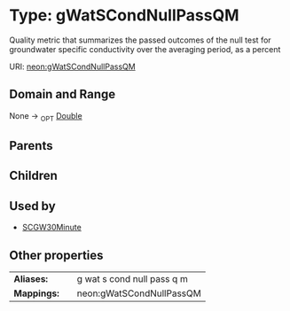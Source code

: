 
# Type: gWatSCondNullPassQM


Quality metric that summarizes the passed outcomes of the null test for groundwater specific conductivity over the averaging period, as a percent

URI: [neon:gWatSCondNullPassQM](https://data.neonscience.org/gWatSCondNullPassQM)


## Domain and Range

None ->  <sub>OPT</sub> [Double](types/Double.md)

## Parents


## Children


## Used by

 * [SCGW30Minute](SCGW30Minute.md)

## Other properties

|  |  |  |
| --- | --- | --- |
| **Aliases:** | | g wat s cond null pass q m |
| **Mappings:** | | neon:gWatSCondNullPassQM |

